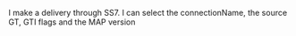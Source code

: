 I make a delivery through SS7. I can select the connectionName, the source GT, GTI flags and the MAP version